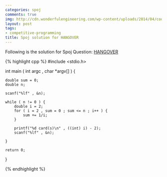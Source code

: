 ```yaml
---
categories: spoj
comments: true
img: http://cdn.wonderfulengineering.com/wp-content/uploads/2014/04/code-wallpaper-6.png
layout: post
tags:
- competitive-programming
title: Spoj solution for HANGOVER
---
```


Following is the solution for Spoj Question: [HANGOVER](http://www.spoj.com/problems/HANGOVER/)

{% highlight cpp %}
#include <stdio.h>

int main ( int argc , char  *argv[] ) {

	double sum = 0;
	double n;

	scanf("%lf" , &n);

	while ( n != 0 ) {
		double i = 2;
		for ( i = 2 , sum = 0 ; sum <= n ; i++ ) {
			sum += 1/i;
		}

		printf("%d card(s)\n" , ((int) i) - 2);
		scanf("%lf" , &n);

	}

	return 0;
}

{% endhighlight %}